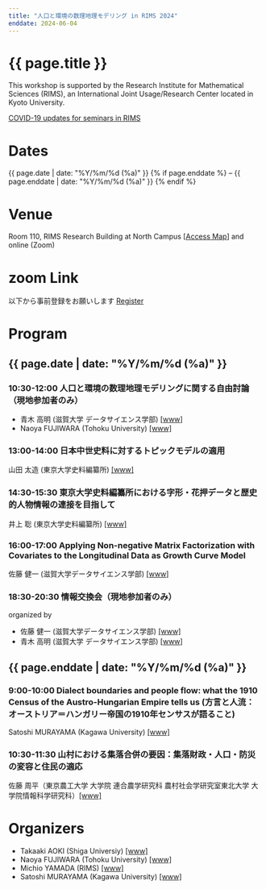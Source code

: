 ```yaml
---
title: "人口と環境の数理地理モデリング in RIMS 2024"
enddate: 2024-06-04
---
```


# {{ page.title }}


This workshop is supported by the Research Institute for Mathematical Sciences (RIMS), an International Joint Usage/Research Center located in Kyoto University.

[COVID-19 updates for seminars in RIMS](https://www.kurims.kyoto-u.ac.jp/kyoten/ja/covid-19.html)


# Dates
{{ page.date | date: "%Y/%m/%d (%a)" }} {% if page.enddate %} &ndash; {{ page.enddate | date: "%Y/%m/%d (%a)"  }} {% endif %}

# Venue
Room 110, RIMS Research Building at North Campus [[Access Map](https://www.kurims.kyoto-u.ac.jp/kyoten/en/access.html)]
and online (Zoom) 

# zoom Link
以下から事前登録をお願いします [Register](https://us02web.zoom.us/meeting/register/tZIkcumorT0rHtUV6fpqRTPjnF8hrBmLk8or) 

# Program
## {{ page.date | date: "%Y/%m/%d (%a)" }}

### 10:30-12:00 人口と環境の数理地理モデリングに関する自由討論（現地参加者のみ）
- 青木 高明 (滋賀大学 データサイエンス学部) [<a href="http://www.ed.kagawa-u.ac.jp/~aoki/">www</a>]
- Naoya FUJIWARA (Tohoku University) [[www]](https://www.is.tohoku.ac.jp/jp/laboratory/list_dept/c10.html)

### 13:00-14:00 日本中世史料に対するトピックモデルの適用
山田 太造 (東京大学史料編纂所) [[www]](https://researchmap.jp/j618/)

### 14:30-15:30 東京大学史料編纂所における字形・花押データと歴史的人物情報の連接を目指して
井上 聡 (東京大学史料編纂所) [[www]](https://www.hi.u-tokyo.ac.jp/faculty/inoue/)

### 16:00-17:00 Applying Non-negative Matrix Factorization with Covariates to the Longitudinal Data as Growth Curve Model
佐藤 健一  (滋賀大学データサイエンス学部) [[www]](https://sites.google.com/view/ksatoh/)

### 18:30-20:30 情報交換会（現地参加者のみ）
organized by
- 佐藤 健一  (滋賀大学データサイエンス学部) [[www]](https://sites.google.com/view/ksatoh/)
- 青木 高明 (滋賀大学 データサイエンス学部) [<a href="http://www.ed.kagawa-u.ac.jp/~aoki/">www</a>]

## {{ page.enddate | date: "%Y/%m/%d (%a)" }}
### 9:00-10:00 Dialect boundaries and people flow: what the 1910 Census of the Austro-Hungarian Empire tells us (方言と人流：オーストリア＝ハンガリー帝国の1910年センサスが語ること)
Satoshi MURAYAMA (Kagawa University) [[www]](http://researchmap.jp/read0188434/?lang=en)

### 10:30-11:30 山村における集落合併の要因：集落財政・人口・防災の変容と住民の適応
佐藤 周平（東京農工大学 大学院 連合農学研究科 農村社会学研究室東北大学 大学院情報科学研究科）[[www]](https://sites.google.com/go.tuat.ac.jp/rural-seminar/)

# Organizers
- Takaaki AOKI (Shiga Universiy) [[www]](https://takaakiaokiwork.github.io/)
- Naoya FUJIWARA (Tohoku University) [[www]](https://www.is.tohoku.ac.jp/jp/laboratory/list_dept/c10.html)
- Michio YAMADA (RIMS) [[www]](http://www.kurims.kyoto-u.ac.jp/en/list/YAMADA,%20Michio.html)
- Satoshi MURAYAMA (Kagawa University) [[www]](http://researchmap.jp/read0188434/?lang=en)


<!--
# Group Photos
 ![groupphoto]({{ site.baseurl }}/assets/GroupPhoto-2023.jpg) -->
